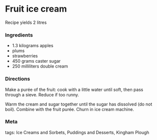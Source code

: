 # Fruit ice cream

Recipe yields 2 litres 

### Ingredients
 * 1.3 kilograms apples
 * plums
 * strawberries
 * 450 grams caster sugar
 * 250 milliliters double cream

### Directions

Make a purée of the fruit: cook with a little water until soft, then pass through a sieve.  Reduce if too runny.

Warm the cream and sugar together until the sugar has dissolved (do not boil).  Combine with the fruit purée.  Churn in ice cream machine.

### Meta

tags: Ice Creams and Sorbets, Puddings and Desserts, Kingham Plough

